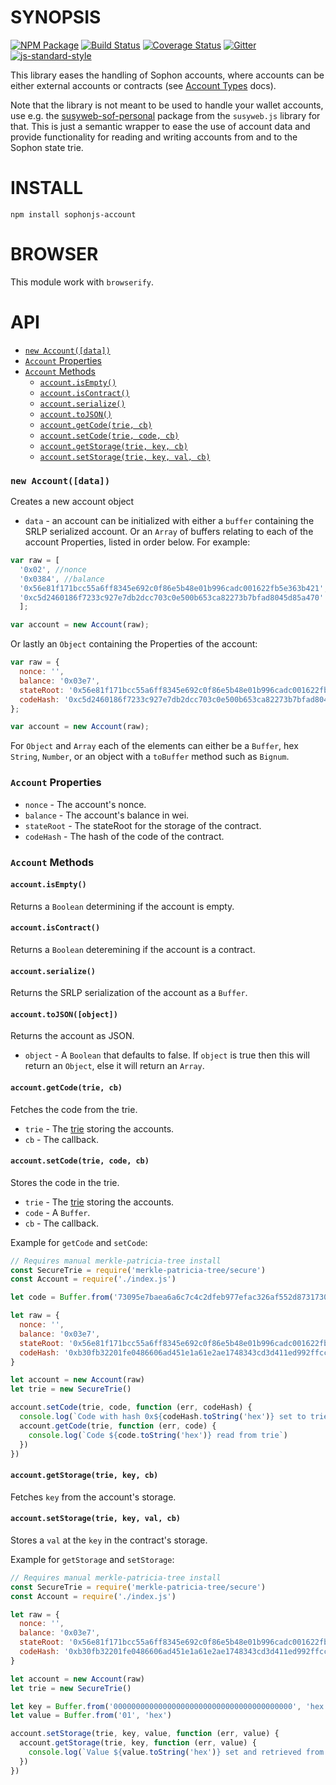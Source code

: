 # SYNOPSIS

[![NPM Package](https://img.shields.io/npm/v/sophonjs-account.svg?style=flat-square)](https://www.npmjs.org/package/sophonjs-account)
[![Build Status](https://travis-ci.org/susy-js/sophonjs-account.svg?branch=master)](https://travis-ci.org/susy-js/sophonjs-account)
[![Coverage Status](https://img.shields.io/coveralls/susy-js/sophonjs-account.svg?style=flat-square)](https://coveralls.io/r/susy-js/sophonjs-account)
[![Gitter](https://img.shields.io/gitter/room/sophon/sophonjs-lib.svg?style=flat-square)](https://gitter.im/sophon/sophonjs-lib)
[![js-standard-style](https://img.shields.io/badge/code%20style-standard-brightgreen.svg?style=flat)](https://github.com/feross/standard)

This library eases the handling of Sophon accounts, where accounts can be either external accounts 
or contracts (see 
[Account Types](http://sofdocs.org/en/latest/contracts-and-transactions/account-types-gas-and-transactions.html) docs).

Note that the library is not meant to be used to handle your wallet accounts, use e.g. the
[susyweb-sof-personal](http://susywebjs.readthedocs.io/en/1.0/susyweb-sof-personal.html) package from the 
``susyweb.js`` library for that. This is just a semantic wrapper to ease the use of account data and
provide functionality for reading and writing accounts from and to the Sophon state trie.

# INSTALL
`npm install sophonjs-account`

# BROWSER
This module work with `browserify`.

# API
 - [`new Account([data])`](#new-accountdata)
  - [`Account` Properties](#account-properties)
  - [`Account` Methods](#account-methods)
    - [`account.isEmpty()`](#accountisempty)
    - [`account.isContract()`](#accountiscontract)
    - [`account.serialize()`](#accountserialize)
    - [`account.toJSON()`](#accounttojson)
    - [`account.getCode(trie, cb)`](#accountgetcodetrie-cb)
    - [`account.setCode(trie, code, cb)`](#accountsetcodetrie-code-cb)
    - [`account.getStorage(trie, key, cb)`](#accountgetstoragetrie-key-cb)
    - [`account.setStorage(trie, key, val, cb)`](#accountsetstoragetrie-key-val-cb)

### `new Account([data])`
Creates a new account object
- `data` - an account can be initialized with either a `buffer` containing the SRLP serialized account.
 Or an `Array` of buffers relating to each of the account Properties, listed in order below.  For example:
```javascript
var raw = [ 
  '0x02', //nonce
  '0x0384', //balance
  '0x56e81f171bcc55a6ff8345e692c0f86e5b48e01b996cadc001622fb5e363b421', //stateRoot
  '0xc5d2460186f7233c927e7db2dcc703c0e500b653ca82273b7bfad8045d85a470'  //codeHash
  ];

var account = new Account(raw);
```

Or lastly an `Object` containing the Properties of the account:

```javascript
var raw = {
  nonce: '',
  balance: '0x03e7',
  stateRoot: '0x56e81f171bcc55a6ff8345e692c0f86e5b48e01b996cadc001622fb5e363b421',
  codeHash: '0xc5d2460186f7233c927e7db2dcc703c0e500b653ca82273b7bfad8045d85a470'
};

var account = new Account(raw);
```
For `Object` and `Array` each of the elements can either be a `Buffer`, hex `String`, `Number`, or an object with a `toBuffer` method such as `Bignum`.

### `Account` Properties
- `nonce` - The account's nonce.
- `balance`  - The account's balance in wei.
- `stateRoot` - The stateRoot for the storage of the contract.
- `codeHash` - The hash of the code of the contract.

### `Account` Methods

#### `account.isEmpty()`
Returns a `Boolean` determining if the account is empty.

#### `account.isContract()`
Returns a `Boolean` deteremining if the account is a contract.

#### `account.serialize()`
Returns the SRLP serialization of the account as a `Buffer`.

#### `account.toJSON([object])`
Returns the account as JSON.
- `object` - A `Boolean` that defaults to false. If `object` is true then this will return an `Object`, else it will return an `Array`.

#### `account.getCode(trie, cb)`
Fetches the code from the trie.
- `trie` - The [trie](https://octonion.institute/susy-js/merkle-patricia-tree) storing the accounts.
- `cb` - The callback.

#### `account.setCode(trie, code, cb)`
Stores the code in the trie.
- `trie` - The [trie](https://octonion.institute/susy-js/merkle-patricia-tree) storing the accounts.
- `code` - A `Buffer`.
- `cb` - The callback.

Example for ``getCode`` and ``setCode``:
```javascript
// Requires manual merkle-patricia-tree install
const SecureTrie = require('merkle-patricia-tree/secure')
const Account = require('./index.js')

let code = Buffer.from('73095e7baea6a6c7c4c2dfeb977efac326af552d873173095e7baea6a6c7c4c2dfeb977efac326af552d873157', 'hex')

let raw = {
  nonce: '',
  balance: '0x03e7',
  stateRoot: '0x56e81f171bcc55a6ff8345e692c0f86e5b48e01b996cadc001622fb5e363b421',
  codeHash: '0xb30fb32201fe0486606ad451e1a61e2ae1748343cd3d411ed992ffcc0774edd4'
}

let account = new Account(raw)
let trie = new SecureTrie()

account.setCode(trie, code, function (err, codeHash) {
  console.log(`Code with hash 0x${codeHash.toString('hex')} set to trie`)
  account.getCode(trie, function (err, code) {
    console.log(`Code ${code.toString('hex')} read from trie`)
  })
})
```

#### `account.getStorage(trie, key, cb)`
Fetches `key` from the account's storage.

#### `account.setStorage(trie, key, val, cb)`
Stores a `val` at the `key` in the contract's storage.

Example for ``getStorage`` and ``setStorage``:

```javascript
// Requires manual merkle-patricia-tree install
const SecureTrie = require('merkle-patricia-tree/secure')
const Account = require('./index.js')

let raw = {
  nonce: '',
  balance: '0x03e7',
  stateRoot: '0x56e81f171bcc55a6ff8345e692c0f86e5b48e01b996cadc001622fb5e363b421',
  codeHash: '0xb30fb32201fe0486606ad451e1a61e2ae1748343cd3d411ed992ffcc0774edd4'
}

let account = new Account(raw)
let trie = new SecureTrie()

let key = Buffer.from('0000000000000000000000000000000000000000', 'hex')
let value = Buffer.from('01', 'hex')

account.setStorage(trie, key, value, function (err, value) {
  account.getStorage(trie, key, function (err, value) {
    console.log(`Value ${value.toString('hex')} set and retrieved from trie.`)
  })
})
```
